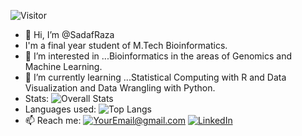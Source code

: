 ![Visitor](https://visitor-badge.laobi.icu/badge?page_id=SadafRaza)
- 👋 Hi, I’m @SadafRaza
- I'm a final year student of M.Tech Bioinformatics.
- 👀 I’m interested in ...Bioinformatics in the areas of Genomics and Machine Learning.
- 🌱 I’m currently learning ...Statistical Computing with R and Data Visualization and Data Wrangling with Python.
- Stats:
![Overall Stats](https://github-readme-stats.vercel.app/api?username=SadafRaza&count_private=true&show_icons=true&hide=contribs)
- Languages used:
![Top Langs](https://github-readme-stats.vercel.app/api/top-langs/?username=SadafRaza&layout=compact)
- 📫 Reach me:
 <a href="mailto:sadafraza48@gmail.com">![YourEmail@gmail.com](https://img.shields.io/badge/Gmail-D14836?style=for-the-badge&logo=gmail&logoColor=white)</a>
 <a href="<https://www.linkedin.com/in/sadaf-raza-2958705b>">![LinkedIn](https://img.shields.io/badge/LinkedIn-0077B5?style=for-the-badge&logo=linkedin&logoColor=white)</a>

<!---
SadafRaza/SadafRaza is a ✨ special ✨ repository because its `README.md` (this file) appears on your GitHub profile.
You can click the Preview link to take a look at your changes.
- 💞️ I’m looking to collaborate on ...
- 📫 How to reach me ...
--->
